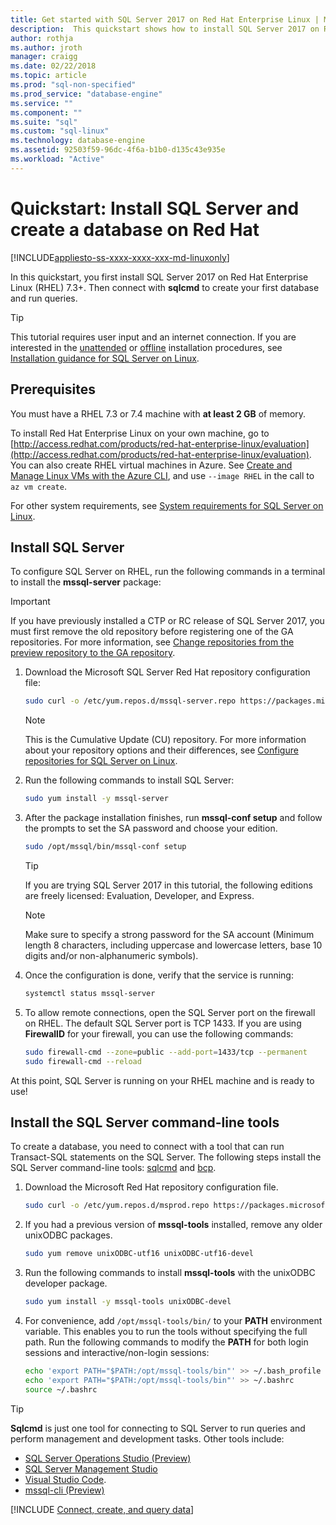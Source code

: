 ```yaml
---
title: Get started with SQL Server 2017 on Red Hat Enterprise Linux | Microsoft Docs
description:  This quickstart shows how to install SQL Server 2017 on Red Hat Enterprise Linux and then create and query a database with sqlcmd.
author: rothja 
ms.author: jroth 
manager: craigg
ms.date: 02/22/2018
ms.topic: article
ms.prod: "sql-non-specified"
ms.prod_service: "database-engine"
ms.service: ""
ms.component: ""
ms.suite: "sql"
ms.custom: "sql-linux"
ms.technology: database-engine
ms.assetid: 92503f59-96dc-4f6a-b1b0-d135c43e935e
ms.workload: "Active"
---
```

# Quickstart: Install SQL Server and create a database on Red Hat

[!INCLUDE[appliesto-ss-xxxx-xxxx-xxx-md-linuxonly](../includes/appliesto-ss-xxxx-xxxx-xxx-md-linuxonly.md)]

In this quickstart, you first install SQL Server 2017 on Red Hat Enterprise Linux (RHEL) 7.3+. Then connect with **sqlcmd** to create your first database and run queries.

> [!TIP]
> This tutorial requires user input and an internet connection. If you are interested in the [unattended](sql-server-linux-setup.md#unattended) or [offline](sql-server-linux-setup.md#offline) installation procedures, see [Installation guidance for SQL Server on Linux](sql-server-linux-setup.md).

## Prerequisites

You must have a RHEL 7.3 or 7.4 machine with **at least 2 GB** of memory.

To install Red Hat Enterprise Linux on your own machine, go to [http://access.redhat.com/products/red-hat-enterprise-linux/evaluation](http://access.redhat.com/products/red-hat-enterprise-linux/evaluation). You can also create RHEL virtual machines in Azure. See [Create and Manage Linux VMs with the Azure CLI](https://docs.microsoft.com/azure/virtual-machines/linux/tutorial-manage-vm), and use `--image RHEL` in the call to `az vm create`.

For other system requirements, see [System requirements for SQL Server on Linux](sql-server-linux-setup.md#system).

## <a id="install"></a>Install SQL Server

To configure SQL Server on RHEL, run the following commands in a terminal to install the **mssql-server** package:

> [!IMPORTANT]
> If you have previously installed a CTP or RC release of SQL Server 2017, you must first remove the old repository before registering one of the GA repositories. For more information, see [Change repositories from the preview repository to the GA repository](sql-server-linux-change-repo.md).

1. Download the Microsoft SQL Server Red Hat repository configuration file:

   ```bash
   sudo curl -o /etc/yum.repos.d/mssql-server.repo https://packages.microsoft.com/config/rhel/7/mssql-server-2017.repo
   ```

   > [!NOTE]
   > This is the Cumulative Update (CU) repository. For more information about your repository options and their differences, see [Configure repositories for SQL Server on Linux](sql-server-linux-change-repo.md).

1. Run the following commands to install SQL Server:

   ```bash
   sudo yum install -y mssql-server
   ```

1. After the package installation finishes, run **mssql-conf setup** and follow the prompts to set the SA password and choose your edition.

   ```bash
   sudo /opt/mssql/bin/mssql-conf setup
   ```
   > [!TIP]
   > If you are trying SQL Server 2017 in this tutorial, the following editions are freely licensed: Evaluation, Developer, and Express.

   > [!NOTE]
   > Make sure to specify a strong password for the SA account (Minimum length 8 characters, including uppercase and lowercase letters, base 10 digits and/or non-alphanumeric symbols).

1. Once the configuration is done, verify that the service is running:

   ```bash
   systemctl status mssql-server
   ```
   
1. To allow remote connections, open the SQL Server port on the firewall on RHEL. The default SQL Server port is TCP 1433. If you are using **FirewallD** for your firewall, you can use the following commands:

   ```bash
   sudo firewall-cmd --zone=public --add-port=1433/tcp --permanent
   sudo firewall-cmd --reload
   ```

At this point, SQL Server is running on your RHEL machine and is ready to use!

## <a id="tools"></a>Install the SQL Server command-line tools

To create a database, you need to connect with a tool that can run Transact-SQL statements on the SQL Server. The following steps install the SQL Server command-line tools: [sqlcmd](../tools/sqlcmd-utility.md) and [bcp](../tools/bcp-utility.md).

1. Download the Microsoft Red Hat repository configuration file.

   ```bash
   sudo curl -o /etc/yum.repos.d/msprod.repo https://packages.microsoft.com/config/rhel/7/prod.repo
   ```

1. If you had a previous version of **mssql-tools** installed, remove any older unixODBC packages.

   ```bash
   sudo yum remove unixODBC-utf16 unixODBC-utf16-devel
   ```

1. Run the following commands to install **mssql-tools** with the unixODBC developer package.

   ```bash
   sudo yum install -y mssql-tools unixODBC-devel
   ```

1. For convenience, add `/opt/mssql-tools/bin/` to your **PATH** environment variable. This enables you to run the tools without specifying the full path. Run the following commands to modify the **PATH** for both login sessions and interactive/non-login sessions:

   ```bash
   echo 'export PATH="$PATH:/opt/mssql-tools/bin"' >> ~/.bash_profile
   echo 'export PATH="$PATH:/opt/mssql-tools/bin"' >> ~/.bashrc
   source ~/.bashrc
   ```

> [!TIP]
> **Sqlcmd** is just one tool for connecting to SQL Server to run queries and perform management and development tasks. Other tools include:
>
> * [SQL Server Operations Studio (Preview)](../sql-operations-studio/what-is.md)
> * [SQL Server Management Studio](sql-server-linux-develop-use-ssms.md)
> * [Visual Studio Code](sql-server-linux-develop-use-vscode.md).
> * [mssql-cli (Preview)](https://blogs.technet.microsoft.com/dataplatforminsider/2017/12/12/try-mssql-cli-a-new-interactive-command-line-tool-for-sql-server/)

[!INCLUDE [Connect, create, and query data](../includes/sql-linux-quickstart-connect-query.md)]
